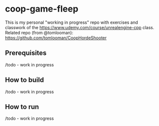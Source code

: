 # coop-game-fleep

This is my personal "working in progress" repo with exercises and classwork of the https://www.udemy.com/course/unrealengine-cpp class. 
Related repo (from @tomlooman): https://github.com/tomlooman/CoopHordeShooter

## Prerequisites

/todo - work in progress

## How to build

/todo - work in progress

## How to run

/todo - work in progress
